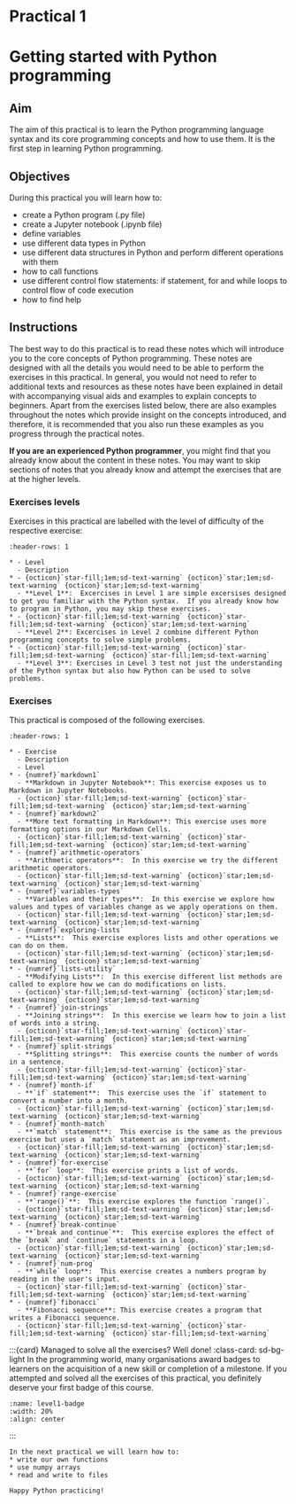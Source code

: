 # Practical 1
# Getting started with Python programming

## Aim  
The aim of this practical is to learn the Python programming language syntax and its core programming concepts and 
how to use them.  It is the first step in learning Python programming.  

## Objectives
During this practical you will learn how to:
* create a Python program (.py file)
* create a Jupyter notebook (.ipynb file)
* define variables
* use different data types in Python
* use different data structures in Python and perform different operations with them
* how to call functions
* use different control flow statements: if statement, for and while loops to control flow of code execution
* how to find help


## Instructions

The best way to do this practical is to read these notes which will introduce you to the core concepts of Python programming. 
These notes are designed with all the details you would need to be able to perform the exercises in this practical. In 
general, you would not need to refer to additional texts and resources as these notes have been explained in detail with
accompanying visual aids and examples to explain concepts to beginners.  Apart from the exercises listed below, there are also 
examples throughout the notes which provide insight on the concepts introduced, and therefore, it is recommended that you also 
run these examples as you progress through the practical notes.  

**If you are an experienced Python programmer**, you might find that you already know about the content in these notes. You 
may want to skip sections of notes that you already know and attempt the exercises that are at the higher levels. 

### Exercises levels
Exercises in this practical are labelled with the level of difficulty of the respective exercise:

```{list-table}
:header-rows: 1

* - Level
  - Description
* - {octicon}`star-fill;1em;sd-text-warning` {octicon}`star;1em;sd-text-warning` {octicon}`star;1em;sd-text-warning`
  - **Level 1**:  Excercises in Level 1 are simple excersises designed to get you familiar with the Python syntax.  If you already know how to program in Python, you may skip these exercises.
* - {octicon}`star-fill;1em;sd-text-warning` {octicon}`star-fill;1em;sd-text-warning` {octicon}`star;1em;sd-text-warning`
  - **Level 2**: Excercises in Level 2 combine different Python programming concepts to solve simple problems.  
* - {octicon}`star-fill;1em;sd-text-warning` {octicon}`star-fill;1em;sd-text-warning` {octicon}`star-fill;1em;sd-text-warning`
  - **Level 3**: Exercises in Level 3 test not just the understanding of the Python syntax but also how Python can be used to solve problems.  
```

### Exercises

This practical is composed of the following exercises.

```{list-table}
:header-rows: 1

* - Exercise
  - Description
  - Level
* - {numref}`markdown1`
  - **Markdown in Jupyter Notebook**: This exercise exposes us to Markdown in Jupyter Notebooks.
  - {octicon}`star-fill;1em;sd-text-warning` {octicon}`star-fill;1em;sd-text-warning` {octicon}`star;1em;sd-text-warning`
* - {numref}`markdown2`
  - **More text formatting in Markdown**: This exercise uses more formatting options in our Markdown Cells.
  - {octicon}`star-fill;1em;sd-text-warning` {octicon}`star-fill;1em;sd-text-warning` {octicon}`star;1em;sd-text-warning`
* - {numref}`arithmetic-operators`
  - **Arithmetic operators**:  In this exercise we try the different arithmetic operators.  
  - {octicon}`star-fill;1em;sd-text-warning` {octicon}`star;1em;sd-text-warning` {octicon}`star;1em;sd-text-warning`
* - {numref}`variables-types`
  - **Variables and their types**:  In this exercise we explore how values and types of variables change as we apply operations on them. 
  - {octicon}`star-fill;1em;sd-text-warning` {octicon}`star;1em;sd-text-warning` {octicon}`star;1em;sd-text-warning`
* - {numref}`exploring-lists`
  - **Lists**:  This exercise explores lists and other operations we can do on them.  
  - {octicon}`star-fill;1em;sd-text-warning` {octicon}`star;1em;sd-text-warning` {octicon}`star;1em;sd-text-warning`
* - {numref}`lists-utility`
  - **Modifying Lists**:  In this exercise different list methods are called to explore how we can do modifications on lists.
  - {octicon}`star-fill;1em;sd-text-warning` {octicon}`star;1em;sd-text-warning` {octicon}`star;1em;sd-text-warning`
* - {numref}`join-strings`
  - **Joining strings**:  In this exercise we learn how to join a list of words into a string.  
  - {octicon}`star-fill;1em;sd-text-warning` {octicon}`star-fill;1em;sd-text-warning` {octicon}`star;1em;sd-text-warning`  
* - {numref}`split-strings`
  - **Splitting strings**:  This exercise counts the number of words in a sentence.
  - {octicon}`star-fill;1em;sd-text-warning` {octicon}`star-fill;1em;sd-text-warning` {octicon}`star;1em;sd-text-warning` 
* - {numref}`month-if`
  - **`if` statement**:  This exercise uses the `if` statement to convert a number into a month.
  - {octicon}`star-fill;1em;sd-text-warning` {octicon}`star;1em;sd-text-warning` {octicon}`star;1em;sd-text-warning`
* - {numref}`month-match`
  - **`match` statement**:  This exercise is the same as the previous exercise but uses a `match` statement as an improvement.
  - {octicon}`star-fill;1em;sd-text-warning` {octicon}`star;1em;sd-text-warning` {octicon}`star;1em;sd-text-warning`
* - {numref}`for-exercise`
  - **`for` loop**:  This exercise prints a list of words.
  - {octicon}`star-fill;1em;sd-text-warning` {octicon}`star;1em;sd-text-warning` {octicon}`star;1em;sd-text-warning`
* - {numref}`range-exercise`
  - **`range()`**:  This exercise explores the function `range()`.
  - {octicon}`star-fill;1em;sd-text-warning` {octicon}`star;1em;sd-text-warning` {octicon}`star;1em;sd-text-warning`
* - {numref}`break-continue`
  - **`break and continue`**:  This exercise explores the effect of the `break` and `continue` statements in a loop.
  - {octicon}`star-fill;1em;sd-text-warning` {octicon}`star;1em;sd-text-warning` {octicon}`star;1em;sd-text-warning`
* - {numref}`num-prog`
  - **`while` loop**:  This exercise creates a numbers program by reading in the user's input.
  - {octicon}`star-fill;1em;sd-text-warning` {octicon}`star-fill;1em;sd-text-warning` {octicon}`star;1em;sd-text-warning`
* - {numref}`fibonacci`
  - **Fibonacci sequence**: This exercise creates a program that writes a Fibonacci sequence. 
  - {octicon}`star-fill;1em;sd-text-warning` {octicon}`star-fill;1em;sd-text-warning` {octicon}`star-fill;1em;sd-text-warning`
```

:::{card} Managed to solve all the exercises?  Well done!
:class-card: sd-bg-light
In the programming world, many organisations award badges to learners on the acquisition of a new skill or completion of a milestone.  If you attempted and solved all the exercises of this practical, you definitely deserve your first badge of this course.
```{image} images/level-1-badge.png
:name: level1-badge
:width: 20%
:align: center
```
:::


```{admonition} Next week
In the next practical we will learn how to:
* write our own functions
* use numpy arrays
* read and write to files

Happy Python practicing!
```







